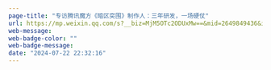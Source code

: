 ```yaml
---
page-title: "专访腾讯魔方《暗区突围》制作人：三年研发，一场硬仗"
url: https://mp.weixin.qq.com/s?__biz=MjM5OTc2ODUxMw==&mid=2649849436&idx=1&sn=b178a1a948219f7e849d6065a64b6e75&chksm=bf33a6f288442fe4c2ab282c42bc7e531325e54345b871b24e75e87c4bfedb3c2be6f01d20b3&scene=21#wechat_redirect
web-message:
web-badge-color: ""
web-badge-message:
date: "2024-07-22 22:32:16"
---
```

